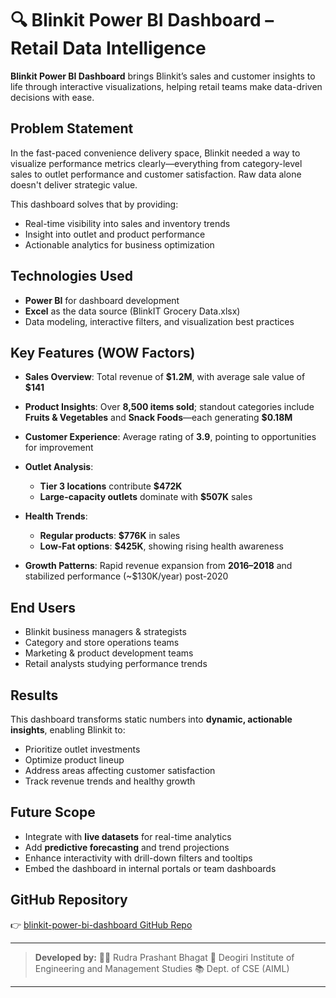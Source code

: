 # **🔍 Blinkit Power BI Dashboard – Retail Data Intelligence**

**Blinkit Power BI Dashboard** brings Blinkit’s sales and customer insights to life through interactive visualizations, helping retail teams make data-driven decisions with ease.

## &#x20;Problem Statement

In the fast-paced convenience delivery space, Blinkit needed a way to visualize performance metrics clearly—everything from category-level sales to outlet performance and customer satisfaction. Raw data alone doesn't deliver strategic value.

This dashboard solves that by providing:

* Real-time visibility into sales and inventory trends
* Insight into outlet and product performance
* Actionable analytics for business optimization

## Technologies Used

* **Power BI** for dashboard development
* **Excel** as the data source (BlinkIT Grocery Data.xlsx)
* Data modeling, interactive filters, and visualization best practices

## Key Features (WOW Factors)

* **Sales Overview**: Total revenue of **\$1.2M**, with average sale value of **\$141**
* **Product Insights**: Over **8,500 items sold**; standout categories include **Fruits & Vegetables** and **Snack Foods**—each generating **\$0.18M**
* **Customer Experience**: Average rating of **3.9**, pointing to opportunities for improvement
* **Outlet Analysis**:

  * **Tier 3 locations** contribute **\$472K**
  * **Large-capacity outlets** dominate with **\$507K** sales
* **Health Trends**:

  * **Regular products**: **\$776K** in sales
  * **Low-Fat options**: **\$425K**, showing rising health awareness
* **Growth Patterns**: Rapid revenue expansion from **2016–2018** and stabilized performance (\~\$130K/year) post-2020

## End Users

* Blinkit business managers & strategists
* Category and store operations teams
* Marketing & product development teams
* Retail analysts studying performance trends

## Results

This dashboard transforms static numbers into **dynamic, actionable insights**, enabling Blinkit to:

* Prioritize outlet investments
* Optimize product lineup
* Address areas affecting customer satisfaction
* Track revenue trends and healthy growth

## Future Scope

* Integrate with **live datasets** for real-time analytics
* Add **predictive forecasting** and trend projections
* Enhance interactivity with drill-down filters and tooltips
* Embed the dashboard in internal portals or team dashboards

## GitHub Repository

👉 [blinkit-power-bi-dashboard GitHub Repo](https://github.com/RudraBhagat/blinkit-power-bi-dashboard.git)

---

> **Developed by:**
> 🧑‍💻 Rudra Prashant Bhagat
> 🏫 Deogiri Institute of Engineering and Management Studies
> 📚 Dept. of CSE (AIML)

---
